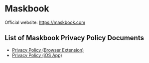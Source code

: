 # Maskbook

Official website: <https://maskbook.com>

## List of Maskbook Privacy Policy Documents

- [Privacy Policy (Browser Extension)](privacy-policy-browser)
- [Privacy Policy (iOS App)](privacy-policy-ios)
